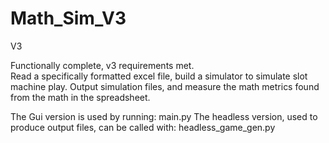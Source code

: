 # Math_Sim_V3
 V3

Functionally complete, v3 requirements met.  
Read a specifically formatted excel file, build a simulator to simulate slot machine play. Output simulation files, and measure the math metrics found from the math in the spreadsheet. 

The Gui version is used by running: main.py
The headless version, used to produce output files, can be called with: headless_game_gen.py
